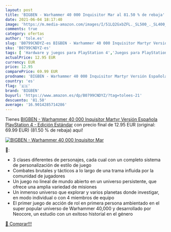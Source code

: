 ```yaml
---
layout: post
title: 'BIGBEN - Warhammer 40 000 Inquisitor Mar al 81.50 % de rebaja'
date: 2021-06-04 18:17:40
image: 'https://m.media-amazon.com/images/I/51LQ2GxbZFL._SL500_._SL400_.jpg'
comments: true
category: ofertas
author: 'tole.es'
slug: 'B0799CNDYZ-es BIGBEN - Warhammer 40 000 Inquisitor Martyr Versión...'
sku: 'B0799CNDYZ-es'
tags: [ 'Hardware y juegos para PlayStation 4','Juegos para PlayStation 4','Videojuegos','bigben','playstation', ]
actualPrice: 12.95 EUR
currency: EUR
price: 12.95
comparePrice: 69.99 EUR
prodname: 'BIGBEN - Warhammer 40 000 Inquisitor Martyr Versión Española PlayStation 4 - Edición Estándar'
country: 'es'
flag: '🇪🇸'
brand: 'BIGBEN'
buyurl: 'https://www.amazon.es/dp/B0799CNDYZ/?tag=tolees-21'
descuento: '81.50'
average: '16.9014285714286'
---
```


Tienes [BIGBEN - Warhammer 40 000 Inquisitor Martyr Versión Española PlayStation 4 - Edición Estándar](https://www.amazon.es/dp/B0799CNDYZ/?tag=tolees-21) con precio final de  12.95 EUR (original: 69.99 EUR) (81.50 %  de rebaja) aqui!

[![BIGBEN - Warhammer 40 000 Inquisitor Mar](https://m.media-amazon.com/images/I/51LQ2GxbZFL._SL500_._SL400_.jpg)](https://www.amazon.es/dp/B0799CNDYZ/?tag=tolees-21)

🔎:

- 3 clases diferentes de personajes, cada cual con un completo sistema de personalización de estilo de juego
- Combates brutales y tácticos a lo largo de una trama influida por la comunidad de jugadores
- Un juego no lineal de mundo abierto en un universo persistente, que ofrece una amplia variedad de misiones
- Un inmenso universo que explorar y varios planetas donde investigar, en modo individual o con 4 miembros de equipo
- El primer juego de acción de rol en primera persona ambientado en el super popular universo de Warhammer 40,000 y desarrollado por Neocore, un estudio con un exitoso historial en el género

[🛒 Comprar!!!](https://www.amazon.es/dp/B0799CNDYZ/?tag=tolees-21)
